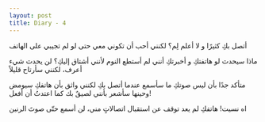 ```yaml
---
layout: post
title: Diary - 4
---
```


أتصل بكِ كثيرًا و لا أعلم لِم؟ لكنني أحب أن تكوني معي حتى لو لم تجيبي على الهاتف

ماذا سيحدث لو هاتفتكِ و أخبرتكِ أنني لم أستطع النوم لأنني أشتاق إليكِ؟ لن يحدث شيء أعرف، لكنني سأرتاح قليلاً

متأكد جدًا بأن ليس صوتكِ ما سأسمع عندما أتصل بكِ لكنني واثق بأن هاتفكِ سيومض وحينها سأشعر بأنني لصيقٌ بك كما اعتدتُ أن أفعل!

اه نسيت! هاتفكِ لم يعد توقف عن استقبال اتصالاتٍ مني، لن أسمع حتّى صوتَ الرنين
